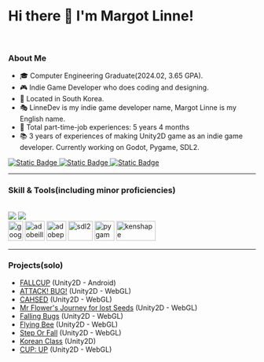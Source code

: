 # Hi there 👋 I'm Margot Linne!
<br>

### About Me
- 🎓 Computer Engineering Graduate(2024.02, 3.65 GPA).
- 🎮 Indie Game Developer who does coding and designing.
- 📍 Located in South Korea.
- 🎭 LinneDev is my indie game developer name, Margot Linne is my English name.
- 💼 Total part-time-job experiences: 5 years 4 months
- 📚 3 years of experiences of making Unity2D game as an indie game developer. Currently working on Godot, Pygame, SDL2.

<div>
  <a href="mailto:m.linnedev@gmail.com">
    <img alt="Static Badge" src="https://img.shields.io/badge/GMail-0?style=for-the-badge&logo=GMail&color=skyblue">
  </a>
  <a href="https://margotlinne.itch.io/">
    <img alt="Static Badge" src="https://img.shields.io/badge/Itch.io-0?style=for-the-badge&logo=Itch.io&color=beige">
  </a>
  <a href="https://margotlinne.github.io" target="_blank">
    <img alt="Static Badge" src="https://img.shields.io/badge/Portfolio-0?style=for-the-badge&color=red">
  </a>
</div> 

---

### Skill & Tools(including minor proficiencies)

<br>

<img src="https://skillicons.dev/icons?i=c,cpp,cs,python,js,html,css /">
<img src ="https://skillicons.dev/icons?i=unity,godot,androidstudio,github,visualstudio,vscode,mysql /"> 
<div>
  <img src="https://upload.wikimedia.org/wikipedia/commons/thumb/a/ae/Google_Sheets_2020_Logo.svg/1200px-Google_Sheets_2020_Logo.svg.png" alt="googlesheet" height="40" width="30">  
  <img src="https://upload.wikimedia.org/wikipedia/commons/thumb/f/fb/Adobe_Illustrator_CC_icon.svg/2101px-Adobe_Illustrator_CC_icon.svg.png" alt="adobeillustrator" height="40" width="40">
  <img src="https://upload.wikimedia.org/wikipedia/commons/thumb/a/af/Adobe_Photoshop_CC_icon.svg/2101px-Adobe_Photoshop_CC_icon.svg.png" alt="adobephotoshop" height="40" width="40">
  <img src="https://res.cloudinary.com/practicaldev/image/fetch/s--YGxwGvj5--/c_imagga_scale,f_auto,fl_progressive,h_900,q_auto,w_1600/https://thepracticaldev.s3.amazonaws.com/i/9bb71oo62xi7c9d5h1mo.png" alt="sdl2" height="40" width="50">
  <img src="https://user-images.githubusercontent.com/46412508/170405943-e75458ec-6cb4-462e-91ba-43c861a3d6cf.png" alt="pygame" height="40" width="40">
  <img src="https://static1.makeuseofimages.com/wordpress/wp-content/uploads/2021/02/kenshape-logo.png" alt="kenshape" height="40" width="80">

</div>

---

### Projects(solo)

* <a href="https://github.com/margotlinne/Unity2D-FALLCUP">FALLCUP</a> (Unity2D - Android)
* <a href="https://github.com/margotlinne/Unity2D-ATTACKBUG">ATTACK! BUG!</a> (Unity2D - WebGL)
* <a href="https://github.com/margotlinne/Unity2D-CHASED">CAHSED</a> (Unity2D - WebGL)
* <a href="https://github.com/margotlinne/Unity2D-MrFlowersJourney">Mr Flower's Journey for lost Seeds</a> (Unity2D - WebGL)
* <a href="https://github.com/margotlinne/Unity2D-FallingBugs">Falling Bugs</a> (Unity2D - WebGL)
* <a href="https://github.com/margotlinne/Unity2D-FlyingBee">Flying Bee</a> (Unity2D - WebGL)
* <a href="https://github.com/margotlinne/Unity2D-StepOrFall">Step Or Fall</a> (Unity2D - WebGL)
* <a href="https://github.com/margotlinne/Unity2D-KoreanClass">Korean Class</a> (Unity2D)
* <a href="https://github.com/margotlinne/Unity2D-CupUp">CUP: UP</a> (Unity2D - WebGL)
 





<!--
**kookugang/kookugang** is a ✨ _special_ ✨ repository because its `README.md` (this file) appears on your GitHub profile.

Here are some ideas to get you started:

- 🔭 I’m currently working on ...
- 🌱 I’m currently learning ...
- 👯 I’m looking to collaborate on ...
- 🤔 I’m looking for help with ...
- 💬 Ask me about ...
- 📫 How to reach me: ...
- 😄 Pronouns: ...
- ⚡ Fun fact: ...
-->
